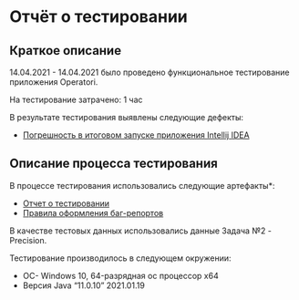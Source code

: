 # Отчёт о тестировании

## Краткое описание

14.04.2021 - 14.04.2021 было проведено функциональное тестирование приложения Operatori.

На тестирование затрачено: 1 час

В результате тестирования выявлены следующие дефекты:
* [Погрешность в итоговом запуске приложения Intellij IDEA](https://github.com/Naukina/Operatory2/issues/1)


## Описание процесса тестирования

В процессе тестирования использовались следующие артефакты*:
* [Отчет о тестировании](https://github.com/netology-code/javaqa-homeworks/blob/master/programming/report.md)
* [Правила оформления баг-репортов](https://github.com/netology-code/javaqa-homeworks/blob/master/report-requirements.md)



В качестве тестовых данных использовались данные Задача №2 - Precision.


Тестирование производилось в следующем окружении:
* OC- Windows 10, 64-разрядная ос процессор х64
* Версия Java “11.0.10” 2021.01.19
